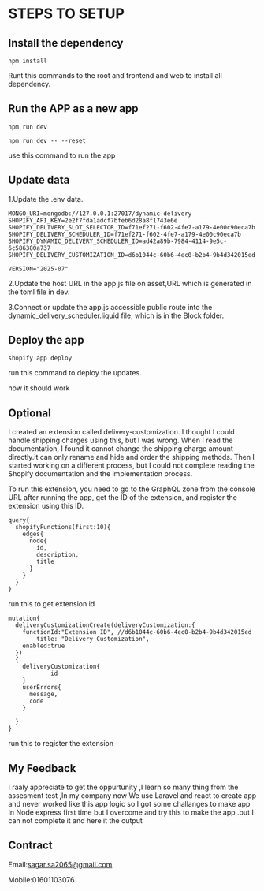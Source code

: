 # STEPS TO SETUP

## Install the dependency

```
npm install
```

Runt this commands to the root and frontend and web to install all dependency.

## Run the APP as a new app

```
npm run dev

npm run dev -- --reset
```

use this command to run the app

## Update data

1.Update the .env data.

```
MONGO_URI=mongodb://127.0.0.1:27017/dynamic-delivery
SHOPIFY_API_KEY=2e2f7fda1adcf7bfeb6d28a8f1743e6e
SHOPIFY_DELIVERY_SLOT_SELECTOR_ID=f71ef271-f602-4fe7-a179-4e00c90eca7b
SHOPIFY_DELIVERY_SCHEDULER_ID=f71ef271-f602-4fe7-a179-4e00c90eca7b
SHOPIFY_DYNAMIC_DELIVERY_SCHEDULER_ID=ad42a89b-7984-4114-9e5c-6c586380a737
SHOPIFY_DELIVERY_CUSTOMIZATION_ID=d6b1044c-60b6-4ec0-b2b4-9b4d342015ed

VERSION="2025-07"
```

2.Update the host URL in the app.js file on asset,URL which is generated in the toml file in dev.

3.Connect or update the app.js accessible public route into the dynamic_delivery_scheduler.liquid file, which is in the Block folder.

## Deploy the app

```
shopify app deploy
```

run this command to deploy the updates.

now it should work

## Optional

I created an extension called delivery-customization. I thought I could handle shipping charges using this, but I was wrong. When I read the documentation, I found it cannot change the shipping charge amount directly.it can only rename and hide and order the shipping methods. Then I started working on a different process, but I could not complete reading the Shopify documentation and the implementation process.

To run this extension, you need to go to the GraphQL zone from the console URL after running the app, get the ID of the extension, and register the extension using this ID.

```
query{
  shopifyFunctions(first:10){
    edges{
      node{
        id,
        description,
        title
      }
  	}
  }
}
```

run this to get extension id

```
mutation{
  deliveryCustomizationCreate(deliveryCustomization:{
    functionId:"Extension ID", //d6b1044c-60b6-4ec0-b2b4-9b4d342015ed
		title: "Delivery Customization",
    enabled:true
  })
  {
    deliveryCustomization{
			id
    }
    userErrors{
      message,
      code
    }

  }
}
```

run this to register the extension

## My Feedback

I raaly appreciate to get the oppurtunity ,I learn so many thing from the assesment test ,In my company now We use Laravel and react to create app and never worked like this app logic so I got some challanges to make app In Node express first time but I overcome and try this to make the app .but I can not complete it and here it the output

## Contract

Email:sagar.sa2065@gmail.com

Mobile:01601103076
